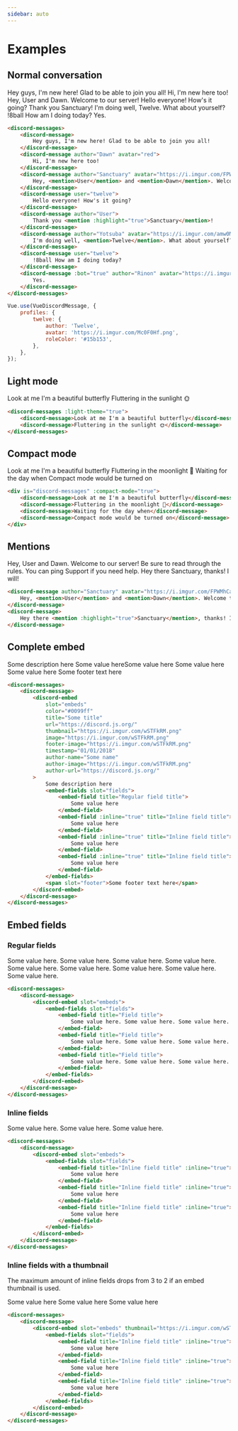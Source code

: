 ```yaml
---
sidebar: auto
---
```


# Examples

## Normal conversation

<div is="discord-messages">
	<discord-message>
		Hey guys, I'm new here! Glad to be able to join you all!
	</discord-message>
	<discord-message author="Dawn" avatar="red">
		Hi, I'm new here too!
	</discord-message>
	<discord-message author="Sanctuary" avatar="https://i.imgur.com/FPWMhCa.png" role-color="#0099ff">
		Hey, <mention>User</mention> and <mention>Dawn</mention>. Welcome to our server!
	</discord-message>
	<discord-message user="twelve">
		Hello everyone! How's it going?
	</discord-message>
	<discord-message author="User">
		Thank you <mention :highlight="true">Sanctuary</mention>!
	</discord-message>
	<discord-message author="Yotsuba" avatar="https://i.imgur.com/amw0MGJ.png">
		I'm doing well, <mention>Twelve</mention>. What about yourself?
	</discord-message>
	<discord-message user="twelve">
		!8ball How am I doing today?
	</discord-message>
	<discord-message :bot="true" author="Rinon" avatar="https://i.imgur.com/axQ9wJl.png" role-color="violet">
		Yes.
	</discord-message>
</div>

```html
<discord-messages>
	<discord-message>
		Hey guys, I'm new here! Glad to be able to join you all!
	</discord-message>
	<discord-message author="Dawn" avatar="red">
		Hi, I'm new here too!
	</discord-message>
	<discord-message author="Sanctuary" avatar="https://i.imgur.com/FPWMhCa.png" role-color="#0099ff">
		Hey, <mention>User</mention> and <mention>Dawn</mention>. Welcome to our server!
	</discord-message>
	<discord-message user="twelve">
		Hello everyone! How's it going?
	</discord-message>
	<discord-message author="User">
		Thank you <mention :highlight="true">Sanctuary</mention>!
	</discord-message>
	<discord-message author="Yotsuba" avatar="https://i.imgur.com/amw0MGJ.png">
		I'm doing well, <mention>Twelve</mention>. What about yourself?
	</discord-message>
	<discord-message user="twelve">
		!8ball How am I doing today?
	</discord-message>
	<discord-message :bot="true" author="Rinon" avatar="https://i.imgur.com/axQ9wJl.png" role-color="violet">
		Yes.
	</discord-message>
</discord-messages>
```

```js
Vue.use(VueDiscordMessage, {
	profiles: {
		twelve: {
			author: 'Twelve',
			avatar: 'https://i.imgur.com/Mc0F0Hf.png',
			roleColor: '#15b153',
		},
	},
});
```

## Light mode

<div is="discord-messages" :light-theme="true">
	<discord-message>Look at me I'm a beautiful butterfly</discord-message>
	<discord-message>Fluttering in the sunlight 🌞</discord-message>
</div>

```html
<discord-messages :light-theme="true">
	<discord-message>Look at me I'm a beautiful butterfly</discord-message>
	<discord-message>Fluttering in the sunlight 🌞</discord-message>
</discord-messages>
```

## Compact mode

<div is="discord-messages" :compact-mode="true">
	<discord-message>Look at me I'm a beautiful butterfly</discord-message>
	<discord-message>Fluttering in the moonlight 🌝</discord-message>
	<discord-message>Waiting for the day when</discord-message>
	<discord-message>Compact mode would be turned on</discord-message>
</div>

```html
<div is="discord-messages" :compact-mode="true">
	<discord-message>Look at me I'm a beautiful butterfly</discord-message>
	<discord-message>Fluttering in the moonlight 🌝</discord-message>
	<discord-message>Waiting for the day when</discord-message>
	<discord-message>Compact mode would be turned on</discord-message>
</div>
```

## Mentions

<div is="discord-messages">
	<discord-message author="Sanctuary" avatar="https://i.imgur.com/FPWMhCa.png" role-color="#0099ff">
		Hey, <mention>User</mention> and <mention>Dawn</mention>. Welcome to our server! Be sure to read through the <mention type="channel">rules</mention>. You can ping <mention type="role" color="#70f0b4">Support</mention> if you need help.
	</discord-message>
	<discord-message>
		Hey there <mention :highlight="true">Sanctuary</mention>, thanks! I will!
	</discord-message>
</div>

```html
<discord-message author="Sanctuary" avatar="https://i.imgur.com/FPWMhCa.png" role-color="#0099ff">
	Hey, <mention>User</mention> and <mention>Dawn</mention>. Welcome to our server! Be sure to read through the <mention type="channel">rules</mention>. You can ping <mention type="role" color="#70f0b4">Support</mention> if you need help.
</discord-message>
<discord-message>
	Hey there <mention :highlight="true">Sanctuary</mention>, thanks! I will!
</discord-message>
```

## Complete embed

<div is="discord-messages">
	<discord-message author="Tutorial Bot" avatar="blue" :bot="true">
		<discord-embed
			slot="embeds"
			color="#0099ff"
			title="Some title"
			url="https://discord.js.org/"
			thumbnail="https://i.imgur.com/wSTFkRM.png"
			image="https://i.imgur.com/wSTFkRM.png"
			footer-image="https://i.imgur.com/wSTFkRM.png"
			timestamp="01/01/2018"
			author-name="Some name"
			author-image="https://i.imgur.com/wSTFkRM.png"
			author-url="https://discord.js.org/"
		>
			Some description here
			<embed-fields>
				<embed-field title="Regular field title">
					Some value here
				</embed-field>
				<embed-field title="​">
					​
				</embed-field>
				<embed-field :inline="true" title="Inline field title">
					Some value here
				</embed-field>
				<embed-field :inline="true" title="Inline field title">
					Some value here
				</embed-field>
				<embed-field :inline="true" title="Inline field title">
					Some value here
				</embed-field>
			</embed-fields>
			<span slot="footer">Some footer text here</span>
		</discord-embed>
	</discord-message>
</div>

```html
<discord-messages>
	<discord-message>
		<discord-embed
			slot="embeds"
			color="#0099ff"
			title="Some title"
			url="https://discord.js.org/"
			thumbnail="https://i.imgur.com/wSTFkRM.png"
			image="https://i.imgur.com/wSTFkRM.png"
			footer-image="https://i.imgur.com/wSTFkRM.png"
			timestamp="01/01/2018"
			author-name="Some name"
			author-image="https://i.imgur.com/wSTFkRM.png"
			author-url="https://discord.js.org/"
		>
			Some description here
			<embed-fields slot="fields">
				<embed-field title="Regular field title">
					Some value here
				</embed-field>
				<embed-field :inline="true" title="Inline field title">
					Some value here
				</embed-field>
				<embed-field :inline="true" title="Inline field title">
					Some value here
				</embed-field>
				<embed-field :inline="true" title="Inline field title">
					Some value here
				</embed-field>
			</embed-fields>
			<span slot="footer">Some footer text here</span>
		</discord-embed>
	</discord-message>
</discord-messages>
```

## Embed fields

### Regular fields

<div is="discord-messages">
	<discord-message>
		<discord-embed slot="embeds">
			<embed-fields slot="fields">
				<embed-field title="Field title">
					Some value here. Some value here. Some value here.
				</embed-field>
				<embed-field title="Field title">
					Some value here. Some value here. Some value here.
				</embed-field>
				<embed-field title="Field title">
					Some value here. Some value here. Some value here.
				</embed-field>
			</embed-fields>
		</discord-embed>
	</discord-message>
</div>

```html
<discord-messages>
	<discord-message>
		<discord-embed slot="embeds">
			<embed-fields slot="fields">
				<embed-field title="Field title">
					Some value here. Some value here. Some value here.
				</embed-field>
				<embed-field title="Field title">
					Some value here. Some value here. Some value here.
				</embed-field>
				<embed-field title="Field title">
					Some value here. Some value here. Some value here.
				</embed-field>
			</embed-fields>
		</discord-embed>
	</discord-message>
</discord-messages>
```

### Inline fields

<div is="discord-messages">
	<discord-message>
		<discord-embed slot="embeds">
			<embed-fields slot="fields">
				<embed-field title="Inline field title" :inline="true">
					Some value here.
				</embed-field>
				<embed-field title="Inline field title" :inline="true">
					Some value here.
				</embed-field>
				<embed-field title="Inline field title" :inline="true">
					Some value here.
				</embed-field>
			</embed-fields>
		</discord-embed>
	</discord-message>
</div>

```html
<discord-messages>
	<discord-message>
		<discord-embed slot="embeds">
			<embed-fields slot="fields">
				<embed-field title="Inline field title" :inline="true">
					Some value here
				</embed-field>
				<embed-field title="Inline field title" :inline="true">
					Some value here
				</embed-field>
				<embed-field title="Inline field title" :inline="true">
					Some value here
				</embed-field>
			</embed-fields>
		</discord-embed>
	</discord-message>
</discord-messages>
```

### Inline fields with a thumbnail

The maximum amount of inline fields drops from 3 to 2 if an embed thumbnail is used.

<div is="discord-messages">
	<discord-message>
		<discord-embed slot="embeds" thumbnail="https://i.imgur.com/wSTFkRM.png">
			<embed-fields slot="fields">
				<embed-field title="Inline field title" :inline="true">
					Some value here
				</embed-field>
				<embed-field title="Inline field title" :inline="true">
					Some value here
				</embed-field>
				<embed-field title="Inline field title" :inline="true">
					Some value here
				</embed-field>
			</embed-fields>
		</discord-embed>
	</discord-message>
</div>

```html
<discord-messages>
	<discord-message>
		<discord-embed slot="embeds" thumbnail="https://i.imgur.com/wSTFkRM.png">
			<embed-fields slot="fields">
				<embed-field title="Inline field title" :inline="true">
					Some value here
				</embed-field>
				<embed-field title="Inline field title" :inline="true">
					Some value here
				</embed-field>
				<embed-field title="Inline field title" :inline="true">
					Some value here
				</embed-field>
			</embed-fields>
		</discord-embed>
	</discord-message>
</discord-messages>
```
